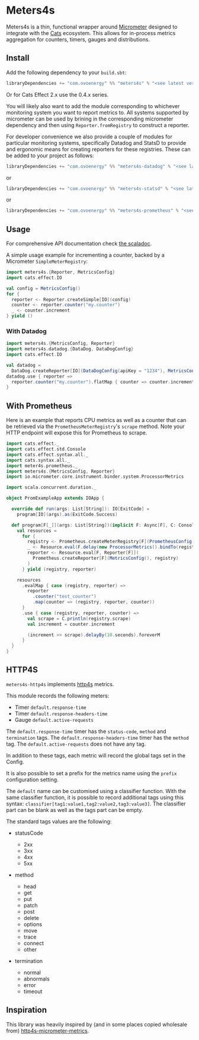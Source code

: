 # Meters4s

Meters4s is a thin, functional wrapper around [Micrometer](https://micrometer.io/) designed to integrate
with the [Cats](https://typelevel.org/cats/) ecosystem. This allows for in-process metrics aggregation
for counters, timers, gauges and distributions.

## Install

Add the following dependency to your `build.sbt`:

```scala
libraryDependencies += "com.ovoenergy" %% "meters4s" % "<see latest version>"
```

Or for Cats Effect 2.x use the 0.4.x series.

You will likely also want to add the module corresponding to whichever monitoring system you want to report metrics to.
All systems supported by micrometer can be used by brining in the corresponding micrometer dependency and then using
`Reporter.fromRegistry` to construct a reporter.

For developer convenience we also provide a couple of modules for particular monitoring systems, specifically Datadog
and
StatsD to provide and ergonomic means for creating reporters for these registries. These can be added to your project as
follows:

```scala
libraryDependencies += "com.ovoenergy" %% "meters4s-datadog" % "<see latest version>"
```

or

```scala
libraryDependencies += "com.ovoenergy" %% "meters4s-statsd" % "<see latest version>"
```

or 

```scala
libraryDependencies += "com.ovoenergy" %% "meters4s-prometheus" % "<see latest version>"
```

## Usage

For comprehensive API documentation check [the scaladoc](https://ovotech.github.io/meters4s/latest/api/).

A simple usage example for incrementing a counter, backed by a Micrometer `SimpleMeterRegistry`:

```scala
import meters4s.{Reporter, MetricsConfig}
import cats.effect.IO

val config = MetricsConfig()
for {
  reporter <- Reporter.createSimple[IO](config)
  counter <- reporter.counter("my.counter")
  _ <- counter.increment
} yield ()
```

### With Datadog

```scala
import meters4s.{MetricsConfig, Reporter}
import meters4s.datadog.{DataDog, DataDogConfig}
import cats.effect.IO

val datadog =
  DataDog.createReporter[IO](DataDogConfig(apiKey = "1234"), MetricsConfig())
datadog.use { reporter =>
  reporter.counter("my.counter").flatMap { counter => counter.increment }
}
```

## With Prometheus

Here is an example that reports CPU metrics as well as a counter that can be retrieved via the 
`PrometheusMeterRegistry`'s `scrape` method. Note your HTTP endpoint will expose this for Prometheus to scrape.

```scala
import cats.effect._
import cats.effect.std.Console
import cats.effect.syntax.all._
import cats.syntax.all._
import meter4s.prometheus._
import meters4s.{MetricsConfig, Reporter}
import io.micrometer.core.instrument.binder.system.ProcessorMetrics

import scala.concurrent.duration._

object PromExampleApp extends IOApp {

  override def run(args: List[String]): IO[ExitCode] =
    program[IO](args).as(ExitCode.Success)

  def program[F[_]](args: List[String])(implicit F: Async[F], C: Console[F]): F[Nothing] = {
    val resources =
      for {
        registry <- Prometheus.createMeterRegistry[F](PrometheusConfig())
        _ <- Resource.eval(F.delay(new ProcessorMetrics().bindTo(registry)))
        reporter <- Resource.eval[F, Reporter[F]](
          Prometheus.createReporter[F](MetricsConfig(), registry)
        )
      } yield (registry, reporter)

    resources
      .evalMap { case (registry, reporter) =>
        reporter
          .counter("test_counter")
          .map(counter => (registry, reporter, counter))
      }
      .use { case (registry, reporter, counter) =>
        val scrape = C.println(registry.scrape)
        val increment = counter.increment

        (increment >> scrape).delayBy(10.seconds).foreverM
      }
  }
}
```

## HTTP4S

`meters4s-http4s` implements [http4s](https://http4s.org/) metrics.

This module records the following meters:

- Timer `default.response-time`
- Timer `default.response-headers-time`
- Gauge `default.active-requests`

The `default.response-time` timer has the `status-code`, `method` and `termination` tags.
The `default.response-headers-time` timer has the `method` tag.
The `default.active-requests` does not have any tag.

In addition to these tags, each metric will record the global tags set in the Config.

It is also possible to set a prefix for the metrics name using the `prefix` configuration setting.

The `default` name can be customised using a classifier function. With the same classifier function, it is possible to record additional tags using this syntax: `classifier[tag1:value1,tag2:value2,tag3:value3]`. The classifier part can be blank as well as the tags part can be empty.

The standard tags values are the following:

- statusCode
  - 2xx
  - 3xx
  - 4xx
  - 5xx

- method
  - head
  - get
  - put
  - patch
  - post
  - delete
  - options
  - move
  - trace
  - connect  
  - other

- termination
  - normal
  - abnormals
  - error
  - timeout


## Inspiration

This library was heavily inspired by (and in some places copied wholesale
from) [http4s-micrometer-metrics](https://github.com/ovotech/http4s-micrometer-metrics).